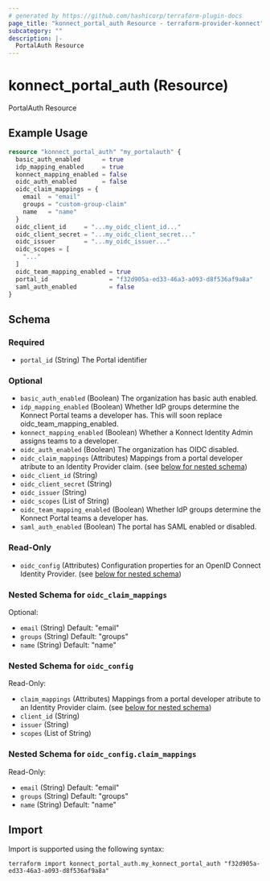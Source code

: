 ```yaml
---
# generated by https://github.com/hashicorp/terraform-plugin-docs
page_title: "konnect_portal_auth Resource - terraform-provider-konnect"
subcategory: ""
description: |-
  PortalAuth Resource
---
```


# konnect_portal_auth (Resource)

PortalAuth Resource

## Example Usage

```terraform
resource "konnect_portal_auth" "my_portalauth" {
  basic_auth_enabled      = true
  idp_mapping_enabled     = true
  konnect_mapping_enabled = false
  oidc_auth_enabled       = false
  oidc_claim_mappings = {
    email  = "email"
    groups = "custom-group-claim"
    name   = "name"
  }
  oidc_client_id     = "...my_oidc_client_id..."
  oidc_client_secret = "...my_oidc_client_secret..."
  oidc_issuer        = "...my_oidc_issuer..."
  oidc_scopes = [
    "..."
  ]
  oidc_team_mapping_enabled = true
  portal_id                 = "f32d905a-ed33-46a3-a093-d8f536af9a8a"
  saml_auth_enabled         = false
}
```

<!-- schema generated by tfplugindocs -->
## Schema

### Required

- `portal_id` (String) The Portal identifier

### Optional

- `basic_auth_enabled` (Boolean) The organization has basic auth enabled.
- `idp_mapping_enabled` (Boolean) Whether IdP groups determine the Konnect Portal teams a developer has. This will soon replace oidc_team_mapping_enabled.
- `konnect_mapping_enabled` (Boolean) Whether a Konnect Identity Admin assigns teams to a developer.
- `oidc_auth_enabled` (Boolean) The organization has OIDC disabled.
- `oidc_claim_mappings` (Attributes) Mappings from a portal developer atribute to an Identity Provider claim. (see [below for nested schema](#nestedatt--oidc_claim_mappings))
- `oidc_client_id` (String)
- `oidc_client_secret` (String)
- `oidc_issuer` (String)
- `oidc_scopes` (List of String)
- `oidc_team_mapping_enabled` (Boolean) Whether IdP groups determine the Konnect Portal teams a developer has.
- `saml_auth_enabled` (Boolean) The portal has SAML enabled or disabled.

### Read-Only

- `oidc_config` (Attributes) Configuration properties for an OpenID Connect Identity Provider. (see [below for nested schema](#nestedatt--oidc_config))

<a id="nestedatt--oidc_claim_mappings"></a>
### Nested Schema for `oidc_claim_mappings`

Optional:

- `email` (String) Default: "email"
- `groups` (String) Default: "groups"
- `name` (String) Default: "name"


<a id="nestedatt--oidc_config"></a>
### Nested Schema for `oidc_config`

Read-Only:

- `claim_mappings` (Attributes) Mappings from a portal developer atribute to an Identity Provider claim. (see [below for nested schema](#nestedatt--oidc_config--claim_mappings))
- `client_id` (String)
- `issuer` (String)
- `scopes` (List of String)

<a id="nestedatt--oidc_config--claim_mappings"></a>
### Nested Schema for `oidc_config.claim_mappings`

Read-Only:

- `email` (String) Default: "email"
- `groups` (String) Default: "groups"
- `name` (String) Default: "name"

## Import

Import is supported using the following syntax:

```shell
terraform import konnect_portal_auth.my_konnect_portal_auth "f32d905a-ed33-46a3-a093-d8f536af9a8a"
```
